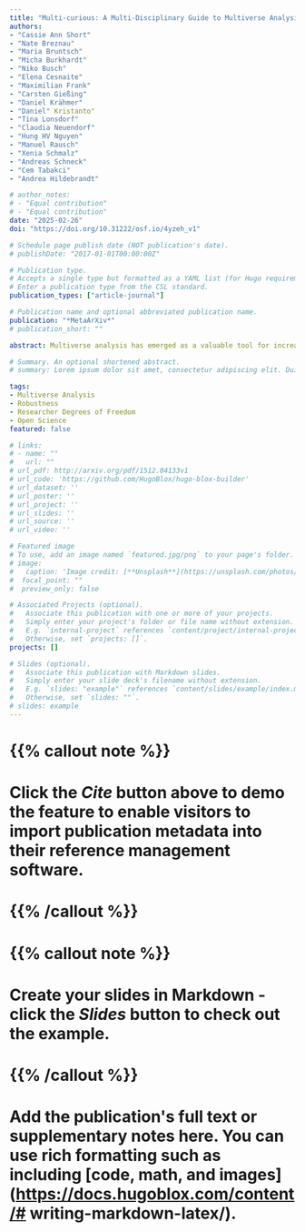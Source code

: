 ```yaml
---
title: "Multi-curious: A Multi-Disciplinary Guide to Multiverse Analysis (preprint)."
authors:
- "Cassie Ann Short"
- "Nate Breznau"
- "Maria Bruntsch"
- "Micha Burkhardt"
- "Niko Busch"
- "Elena Cesnaite"
- "Maximilian Frank"
- "Carsten Gießing"
- "Daniel Krähmer"
- "Daniel" Kristanto"
- "Tina Lonsdorf"
- "Claudia Neuendorf"
- "Hung HV Nguyen"
- "Manuel Rausch"
- "Xenia Schmalz"
- "Andreas Schneck"
- "Cem Tabakci"
- "Andrea Hildebrandt"

# author_notes:
# - "Equal contribution"
# - "Equal contribution"
date: "2025-02-26"
doi: "https://doi.org/10.31222/osf.io/4yzeh_v1"

# Schedule page publish date (NOT publication's date).
# publishDate: "2017-01-01T00:00:00Z"

# Publication type.
# Accepts a single type but formatted as a YAML list (for Hugo requirements).
# Enter a publication type from the CSL standard.
publication_types: ["article-journal"]

# Publication name and optional abbreviated publication name.
publication: "*MetaArXiv*"
# publication_short: ""

abstract: Multiverse analysis has emerged as a valuable tool for increasing transparency and assessing robustness in empirical research across many scientific disciplines. By systematically exploring multiple defensible analytical paths, researchers can uncover how different decisions in data processing, model specification, and estimation impact results. However, while multiverse analysis holds significant promise, it also presents several challenges that researchers must navigate. This paper draws on interdisciplinary perspectives and knowledge to provide procedural guidance on design, reporting and interpretation of multiverse results. We discuss diverse data features, levels of precision, preregistration, and computational resources. We aim to produce cohesion across disciplines in multiverse analysis practices, perspectives and terminology, and contribute to ongoing efforts to improve the robustness and reproducibility of scientific results across disciplines.

# Summary. An optional shortened abstract.
# summary: Lorem ipsum dolor sit amet, consectetur adipiscing elit. Duis posuere tellus ac convallis placerat. Proin tincidunt magna sed ex sollicitudin condimentum.

tags:
- Multiverse Analysis
- Robustness
- Researcher Degrees of Freedom
- Open Science
featured: false

# links:
# - name: ""
#   url: ""
# url_pdf: http://arxiv.org/pdf/1512.04133v1
# url_code: 'https://github.com/HugoBlox/hugo-blox-builder'
# url_dataset: ''
# url_poster: ''
# url_project: ''
# url_slides: ''
# url_source: ''
# url_video: ''

# Featured image
# To use, add an image named `featured.jpg/png` to your page's folder. 
# image:
#   caption: 'Image credit: [**Unsplash**](https://unsplash.com/photos/jdD8gXaTZsc)'
#  focal_point: ""
#  preview_only: false

# Associated Projects (optional).
#   Associate this publication with one or more of your projects.
#   Simply enter your project's folder or file name without extension.
#   E.g. `internal-project` references `content/project/internal-project/index.md`.
#   Otherwise, set `projects: []`.
projects: []

# Slides (optional).
#   Associate this publication with Markdown slides.
#   Simply enter your slide deck's filename without extension.
#   E.g. `slides: "example"` references `content/slides/example/index.md`.
#   Otherwise, set `slides: ""`.
# slides: example
---
```


# {{% callout note %}}
# Click the *Cite* button above to demo the feature to enable visitors to import publication metadata into their reference management software.
# {{% /callout %}}

# {{% callout note %}}
# Create your slides in Markdown - click the *Slides* button to check out the example.
# {{% /callout %}}

# Add the publication's **full text** or **supplementary notes** here. You can use rich formatting such as including [code, math, and images](https://docs.hugoblox.com/content/# writing-markdown-latex/).
